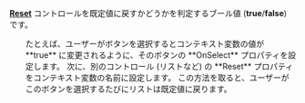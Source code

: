 [**Reset**](properties-data.md) コントロールを既定値に戻すかどうかを判定するブール値 (**true**/**false**) です。

<p style="margin-left: 2.0em">たとえば、ユーザーがボタンを選択するとコンテキスト変数の値が **true** に変更されるように、そのボタンの **OnSelect** プロパティを設定します。 次に、別のコントロール (リストなど) の **Reset** プロパティをコンテキスト変数の名前に設定します。 この方法を取ると、ユーザーがこのボタンを選択するたびにリストは既定値に戻ります。

